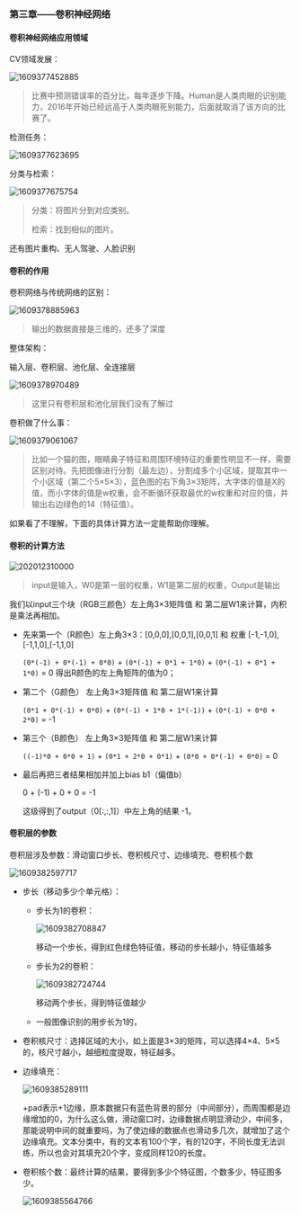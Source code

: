 ### 第三章——卷积神经网络

#### 卷积神经网络应用领域

CV领域发展：

![1609377452885](assets/1609377452885.png)

> 比赛中预测错误率的百分比，每年逐步下降。Human是人类肉眼的识别能力，2016年开始已经远高于人类肉眼死别能力，后面就取消了该方向的比赛了。

检测任务：

![1609377623695](assets/1609377623695.png)

分类与检索：

![1609377675754](assets/1609377675754.png)

> 分类：将图片分到对应类别。
>
> 检索：找到相似的图片。

还有图片重构、无人驾驶、人脸识别



#### 卷积的作用

卷积网络与传统网络的区别：

![1609378885963](assets/1609378885963.png)

> 输出的数据直接是三维的，还多了深度

整体架构：

输入层、卷积层、池化层、全连接层

![1609378970489](assets/1609378970489.png)

> 这里只有卷积层和池化层我们没有了解过

卷积做了什么事：

![1609379061067](assets/1609379061067.png)

> 比如一个猫的图，眼睛鼻子特征和周围环境特征的重要性明显不一样，需要区别对待。先把图像进行分割（最左边），分割成多个小区域，提取其中一个小区域（第二个5×5×3），蓝色图的右下角3×3矩阵，大字体的值是X的值，而小字体的值是w权重，会不断循环获取最优的w权重和对应的值，并输出右边绿色的14（特征值）。

如果看了不理解，下面的具体计算方法一定能帮助你理解。



#### 卷积的计算方法

![202012310000](assets/202012310000.gif)

> input是输入，W0是第一层的权重，W1是第二层的权重，Output是输出

我们以input三个块（RGB三颜色）左上角3×3矩阵值 和 第二层W1来计算，内积是乘法再相加。

- 先来第一个（R颜色）左上角3×3：[0,0,0],[0,0,1],[0,0,1] 和 权重 [-1,-1,0],[-1,1,0],[-1,1,0]

  `(0*(-1) + 0*(-1) + 0*0)` + `(0*(-1) + 0*1 + 1*0)` + `(0*(-1) + 0*1 + 1*0)` = 0 得出R颜色的左上角矩阵的值为0；

- 第二个（G颜色） 左上角3×3矩阵值 和 第二层W1来计算

  `(0*1 + 0*(-1) + 0*0)` + `(0*(-1) + 1*0 + 1*(-1))` + `(0*(-1) + 0*0 + 2*0)` = -1

- 第三个（B颜色） 左上角3×3矩阵值 和 第二层W1来计算

  `((-1)*0 + 0*0 + 1)` + `(0*1 + 2*0 + 0*1)` + `(0*0 + 0*(-1) + 0*0)` = 0

- 最后再把三者结果相加并加上bias b1（偏值b）

  0 + (-1) + 0 + 0 = -1

  这级得到了output（0[:,:,1]）中左上角的结果 -1。



#### 卷积层的参数

卷积层涉及参数：滑动窗口步长、卷积核尺寸、边缘填充、卷积核个数

![1609382597717](assets/1609382597717.png)

- 步长（移动多少个单元格）：

  - 步长为1的卷积：

    ![1609382708847](assets/1609382708847.png)

    移动一个步长，得到红色绿色特征值，移动的步长越小，特征值越多

  - 步长为2的卷积：

    ![1609382724744](assets/1609382724744.png)

    移动两个步长，得到特征值越少

  - 一般图像识别的用步长为1的，

- 卷积核尺寸：选择区域的大小，如上面是3×3的矩阵，可以选择4×4、5×5的，核尺寸越小，越细粒度提取，特征越多。

- 边缘填充：

  ![1609385289111](assets/1609385289111.png)

  +pad表示+1边缘，原本数据只有蓝色背景的部分（中间部分），而周围都是边缘增加的0，为什么这么做，滑动窗口时，边缘数据点明显滑动少，中间多，那能说明中间的就重要吗，为了使边缘的数据点也滑动多几次，就增加了这个边缘填充。文本分类中，有的文本有100个字，有的120字，不同长度无法训练，所以也会对其填充20个字，变成同样120的长度。

- 卷积核个数：最终计算的结果，要得到多少个特征图，个数多少，特征图多少。

  ![1609385564766](assets/1609385564766.png)

  